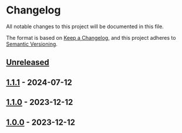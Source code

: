 # Changelog

All notable changes to this project will be documented in this file.

The format is based on [Keep a Changelog](https://keepachangelog.com/en/1.0.0/), and this project adheres
to [Semantic Versioning](https://semver.org/spec/v2.0.0.html).

## [Unreleased]

## [1.1.1] - 2024-07-12

## [1.1.0] - 2023-12-12

## [1.0.0] - 2023-12-12

[Unreleased]: https://github.com/jdemetra/jdplus-benchmarking/compare/v1.1.1...HEAD
[1.1.1]: https://github.com/jdemetra/jdplus-benchmarking/compare/v1.1.0...v1.1.1
[1.1.0]: https://github.com/jdemetra/jdplus-benchmarking/compare/v1.0.0...v1.1.0
[1.0.0]: https://github.com/jdemetra/jdplus-benchmarking/releases/tag/v1.0.0

[STAT]: https://img.shields.io/badge/-STAT-068C09
[OTHER]: https://img.shields.io/badge/-OTHER-e4e669
[IO]: https://img.shields.io/badge/-IO-F813F7
[UI]: https://img.shields.io/badge/-UI-5319E7
